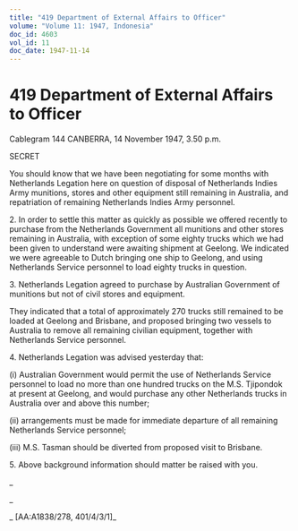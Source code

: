 ```yaml
---
title: "419 Department of External Affairs to Officer"
volume: "Volume 11: 1947, Indonesia"
doc_id: 4603
vol_id: 11
doc_date: 1947-11-14
---
```


# 419 Department of External Affairs to Officer

Cablegram 144 CANBERRA, 14 November 1947, 3.50 p.m.

SECRET

You should know that we have been negotiating for some months with Netherlands Legation here on question of disposal of Netherlands Indies Army munitions, stores and other equipment still remaining in Australia, and repatriation of remaining Netherlands Indies Army personnel.

2\. In order to settle this matter as quickly as possible we offered recently to purchase from the Netherlands Government all munitions and other stores remaining in Australia, with exception of some eighty trucks which we had been given to understand were awaiting shipment at Geelong. We indicated we were agreeable to Dutch bringing one ship to Geelong, and using Netherlands Service personnel to load eighty trucks in question.

3\. Netherlands Legation agreed to purchase by Australian Government of munitions but not of civil stores and equipment.

They indicated that a total of approximately 270 trucks still remained to be loaded at Geelong and Brisbane, and proposed bringing two vessels to Australia to remove all remaining civilian equipment, together with Netherlands Service personnel.

4\. Netherlands Legation was advised yesterday that:

(i) Australian Government would permit the use of Netherlands Service personnel to load no more than one hundred trucks on the M.S. Tjipondok at present at Geelong, and would purchase any other Netherlands trucks in Australia over and above this number;

(ii) arrangements must be made for immediate departure of all remaining Netherlands Service personnel;

(iii) M.S. Tasman should be diverted from proposed visit to Brisbane.

5\. Above background information should matter be raised with you.

_

_

_ [AA:A1838/278, 401/4/3/1]_
